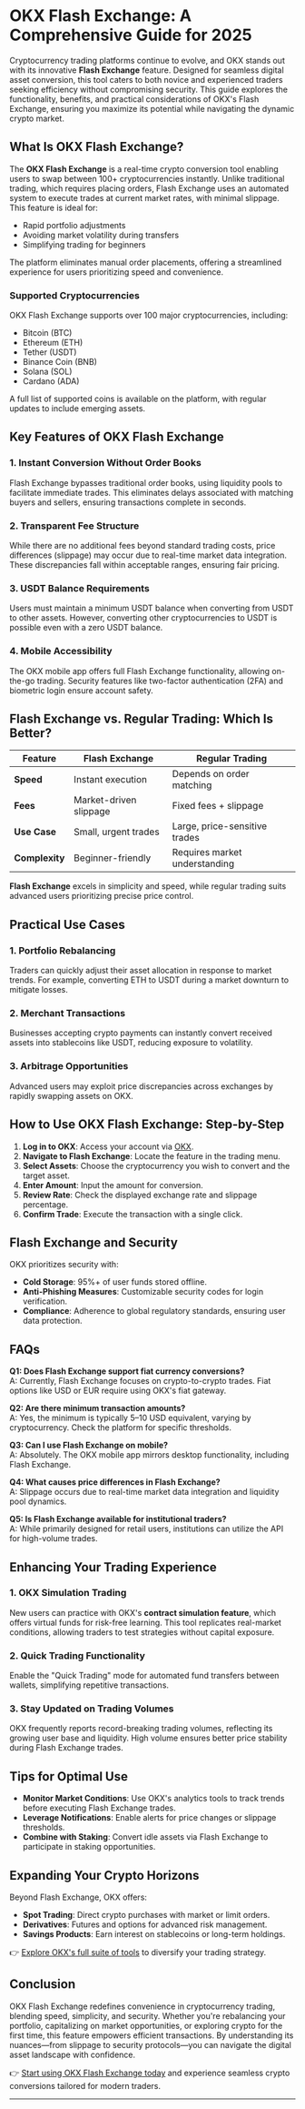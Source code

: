 # OKX Flash Exchange: A Comprehensive Guide for 2025  

Cryptocurrency trading platforms continue to evolve, and OKX stands out with its innovative **Flash Exchange** feature. Designed for seamless digital asset conversion, this tool caters to both novice and experienced traders seeking efficiency without compromising security. This guide explores the functionality, benefits, and practical considerations of OKX's Flash Exchange, ensuring you maximize its potential while navigating the dynamic crypto market.  

## What Is OKX Flash Exchange?  

The **OKX Flash Exchange** is a real-time crypto conversion tool enabling users to swap between 100+ cryptocurrencies instantly. Unlike traditional trading, which requires placing orders, Flash Exchange uses an automated system to execute trades at current market rates, with minimal slippage. This feature is ideal for:  
- Rapid portfolio adjustments  
- Avoiding market volatility during transfers  
- Simplifying trading for beginners  

The platform eliminates manual order placements, offering a streamlined experience for users prioritizing speed and convenience.  

### Supported Cryptocurrencies  
OKX Flash Exchange supports over 100 major cryptocurrencies, including:  
- Bitcoin (BTC)  
- Ethereum (ETH)  
- Tether (USDT)  
- Binance Coin (BNB)  
- Solana (SOL)  
- Cardano (ADA)  

A full list of supported coins is available on the platform, with regular updates to include emerging assets.  

## Key Features of OKX Flash Exchange  

### 1. **Instant Conversion Without Order Books**  
Flash Exchange bypasses traditional order books, using liquidity pools to facilitate immediate trades. This eliminates delays associated with matching buyers and sellers, ensuring transactions complete in seconds.  

### 2. **Transparent Fee Structure**  
While there are no additional fees beyond standard trading costs, price differences (slippage) may occur due to real-time market data integration. These discrepancies fall within acceptable ranges, ensuring fair pricing.  

### 3. **USDT Balance Requirements**  
Users must maintain a minimum USDT balance when converting from USDT to other assets. However, converting other cryptocurrencies to USDT is possible even with a zero USDT balance.  

### 4. **Mobile Accessibility**  
The OKX mobile app offers full Flash Exchange functionality, allowing on-the-go trading. Security features like two-factor authentication (2FA) and biometric login ensure account safety.  

## Flash Exchange vs. Regular Trading: Which Is Better?  

| Feature                | Flash Exchange                 | Regular Trading               |  
|------------------------|--------------------------------|-------------------------------|  
| **Speed**              | Instant execution              | Depends on order matching     |  
| **Fees**               | Market-driven slippage         | Fixed fees + slippage         |  
| **Use Case**           | Small, urgent trades           | Large, price-sensitive trades |  
| **Complexity**         | Beginner-friendly              | Requires market understanding |  

**Flash Exchange** excels in simplicity and speed, while regular trading suits advanced users prioritizing precise price control.  

## Practical Use Cases  

### 1. **Portfolio Rebalancing**  
Traders can quickly adjust their asset allocation in response to market trends. For example, converting ETH to USDT during a market downturn to mitigate losses.  

### 2. **Merchant Transactions**  
Businesses accepting crypto payments can instantly convert received assets into stablecoins like USDT, reducing exposure to volatility.  

### 3. **Arbitrage Opportunities**  
Advanced users may exploit price discrepancies across exchanges by rapidly swapping assets on OKX.  

## How to Use OKX Flash Exchange: Step-by-Step  

1. **Log in to OKX**: Access your account via [OKX](https://bit.ly/okx-bonus).  
2. **Navigate to Flash Exchange**: Locate the feature in the trading menu.  
3. **Select Assets**: Choose the cryptocurrency you wish to convert and the target asset.  
4. **Enter Amount**: Input the amount for conversion.  
5. **Review Rate**: Check the displayed exchange rate and slippage percentage.  
6. **Confirm Trade**: Execute the transaction with a single click.  

## Flash Exchange and Security  

OKX prioritizes security with:  
- **Cold Storage**: 95%+ of user funds stored offline.  
- **Anti-Phishing Measures**: Customizable security codes for login verification.  
- **Compliance**: Adherence to global regulatory standards, ensuring user data protection.  

## FAQs  

**Q1: Does Flash Exchange support fiat currency conversions?**  
A: Currently, Flash Exchange focuses on crypto-to-crypto trades. Fiat options like USD or EUR require using OKX's fiat gateway.  

**Q2: Are there minimum transaction amounts?**  
A: Yes, the minimum is typically $5–$10 USD equivalent, varying by cryptocurrency. Check the platform for specific thresholds.  

**Q3: Can I use Flash Exchange on mobile?**  
A: Absolutely. The OKX mobile app mirrors desktop functionality, including Flash Exchange.  

**Q4: What causes price differences in Flash Exchange?**  
A: Slippage occurs due to real-time market data integration and liquidity pool dynamics.  

**Q5: Is Flash Exchange available for institutional traders?**  
A: While primarily designed for retail users, institutions can utilize the API for high-volume trades.  

## Enhancing Your Trading Experience  

### 1. **OKX Simulation Trading**  
New users can practice with OKX's **contract simulation feature**, which offers virtual funds for risk-free learning. This tool replicates real-market conditions, allowing traders to test strategies without capital exposure.  

### 2. **Quick Trading Functionality**  
Enable the "Quick Trading" mode for automated fund transfers between wallets, simplifying repetitive transactions.  

### 3. **Stay Updated on Trading Volumes**  
OKX frequently reports record-breaking trading volumes, reflecting its growing user base and liquidity. High volume ensures better price stability during Flash Exchange trades.  

## Tips for Optimal Use  

- **Monitor Market Conditions**: Use OKX's analytics tools to track trends before executing Flash Exchange trades.  
- **Leverage Notifications**: Enable alerts for price changes or slippage thresholds.  
- **Combine with Staking**: Convert idle assets via Flash Exchange to participate in staking opportunities.  

## Expanding Your Crypto Horizons  

Beyond Flash Exchange, OKX offers:  
- **Spot Trading**: Direct crypto purchases with market or limit orders.  
- **Derivatives**: Futures and options for advanced risk management.  
- **Savings Products**: Earn interest on stablecoins or long-term holdings.  

👉 [Explore OKX's full suite of tools](https://bit.ly/okx-bonus) to diversify your trading strategy.  

## Conclusion  

OKX Flash Exchange redefines convenience in cryptocurrency trading, blending speed, simplicity, and security. Whether you're rebalancing your portfolio, capitalizing on market opportunities, or exploring crypto for the first time, this feature empowers efficient transactions. By understanding its nuances—from slippage to security protocols—you can navigate the digital asset landscape with confidence.  

👉 [Start using OKX Flash Exchange today](https://bit.ly/okx-bonus) and experience seamless crypto conversions tailored for modern traders.  

---  